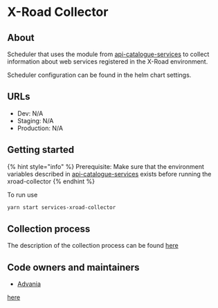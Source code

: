 # X-Road Collector

## About

Scheduler that uses the module from [api-catalogue-services] to collect
information about web services registered in the X-Road environment.

Scheduler configuration can be found in the helm chart settings.

## URLs

- Dev: N/A
- Staging: N/A
- Production: N/A

## Getting started

{% hint style="info" %}
Prerequisite: Make sure that the environment variables described in [api-catalogue-services] exists before running the xroad-collector
{% endhint %}

To run use

```bash
yarn start services-xroad-collector
```

## Collection process

The description of the collection process can be found [here](docs/collection-process.md)

[api-catalogue-services]: ../../../libs/api-catalogue/services/README.md

## Code owners and maintainers

- [Advania](https://github.com/orgs/island-is/teams/advania/members)


[here](.\docs\collection-process.md)